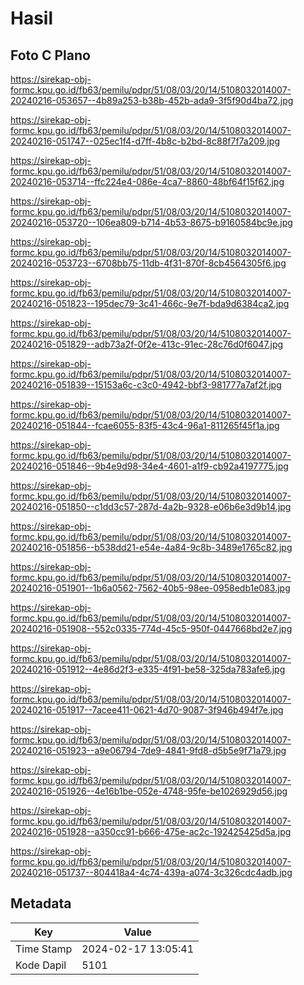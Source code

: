 # Hasil

## Foto C Plano

https://sirekap-obj-formc.kpu.go.id/fb63/pemilu/pdpr/51/08/03/20/14/5108032014007-20240216-053657--4b89a253-b38b-452b-ada9-3f5f90d4ba72.jpg

https://sirekap-obj-formc.kpu.go.id/fb63/pemilu/pdpr/51/08/03/20/14/5108032014007-20240216-051747--025ec1f4-d7ff-4b8c-b2bd-8c88f7f7a209.jpg

https://sirekap-obj-formc.kpu.go.id/fb63/pemilu/pdpr/51/08/03/20/14/5108032014007-20240216-053714--ffc224e4-086e-4ca7-8860-48bf64f15f62.jpg

https://sirekap-obj-formc.kpu.go.id/fb63/pemilu/pdpr/51/08/03/20/14/5108032014007-20240216-053720--106ea809-b714-4b53-8675-b9160584bc9e.jpg

https://sirekap-obj-formc.kpu.go.id/fb63/pemilu/pdpr/51/08/03/20/14/5108032014007-20240216-053723--6708bb75-11db-4f31-870f-8cb4564305f6.jpg

https://sirekap-obj-formc.kpu.go.id/fb63/pemilu/pdpr/51/08/03/20/14/5108032014007-20240216-051823--195dec79-3c41-466c-9e7f-bda9d6384ca2.jpg

https://sirekap-obj-formc.kpu.go.id/fb63/pemilu/pdpr/51/08/03/20/14/5108032014007-20240216-051829--adb73a2f-0f2e-413c-91ec-28c76d0f6047.jpg

https://sirekap-obj-formc.kpu.go.id/fb63/pemilu/pdpr/51/08/03/20/14/5108032014007-20240216-051839--15153a6c-c3c0-4942-bbf3-981777a7af2f.jpg

https://sirekap-obj-formc.kpu.go.id/fb63/pemilu/pdpr/51/08/03/20/14/5108032014007-20240216-051844--fcae6055-83f5-43c4-96a1-811265f45f1a.jpg

https://sirekap-obj-formc.kpu.go.id/fb63/pemilu/pdpr/51/08/03/20/14/5108032014007-20240216-051846--9b4e9d98-34e4-4601-a1f9-cb92a4197775.jpg

https://sirekap-obj-formc.kpu.go.id/fb63/pemilu/pdpr/51/08/03/20/14/5108032014007-20240216-051850--c1dd3c57-287d-4a2b-9328-e06b6e3d9b14.jpg

https://sirekap-obj-formc.kpu.go.id/fb63/pemilu/pdpr/51/08/03/20/14/5108032014007-20240216-051856--b538dd21-e54e-4a84-9c8b-3489e1765c82.jpg

https://sirekap-obj-formc.kpu.go.id/fb63/pemilu/pdpr/51/08/03/20/14/5108032014007-20240216-051901--1b6a0562-7562-40b5-98ee-0958edb1e083.jpg

https://sirekap-obj-formc.kpu.go.id/fb63/pemilu/pdpr/51/08/03/20/14/5108032014007-20240216-051908--552c0335-774d-45c5-950f-0447668bd2e7.jpg

https://sirekap-obj-formc.kpu.go.id/fb63/pemilu/pdpr/51/08/03/20/14/5108032014007-20240216-051912--4e86d2f3-e335-4f91-be58-325da783afe6.jpg

https://sirekap-obj-formc.kpu.go.id/fb63/pemilu/pdpr/51/08/03/20/14/5108032014007-20240216-051917--7acee411-0621-4d70-9087-3f946b494f7e.jpg

https://sirekap-obj-formc.kpu.go.id/fb63/pemilu/pdpr/51/08/03/20/14/5108032014007-20240216-051923--a9e06794-7de9-4841-9fd8-d5b5e9f71a79.jpg

https://sirekap-obj-formc.kpu.go.id/fb63/pemilu/pdpr/51/08/03/20/14/5108032014007-20240216-051926--4e16b1be-052e-4748-95fe-be1026929d56.jpg

https://sirekap-obj-formc.kpu.go.id/fb63/pemilu/pdpr/51/08/03/20/14/5108032014007-20240216-051928--a350cc91-b666-475e-ac2c-192425425d5a.jpg

https://sirekap-obj-formc.kpu.go.id/fb63/pemilu/pdpr/51/08/03/20/14/5108032014007-20240216-051737--804418a4-4c74-439a-a074-3c326cdc4adb.jpg


## Metadata

| Key        | Value               |
| ---------- | ------------------- |
| Time Stamp | 2024-02-17 13:05:41 |
| Kode Dapil | 5101                |




